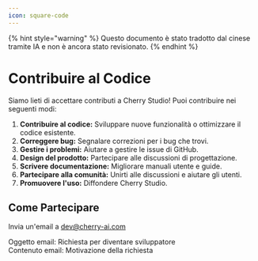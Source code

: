 ```yaml
---
icon: square-code
---
```


{% hint style="warning" %}
Questo documento è stato tradotto dal cinese tramite IA e non è ancora stato revisionato.
{% endhint %}

# Contribuire al Codice

Siamo lieti di accettare contributi a Cherry Studio! Puoi contribuire nei seguenti modi:

1. **Contribuire al codice:** Sviluppare nuove funzionalità o ottimizzare il codice esistente.
2. **Correggere bug:** Segnalare correzioni per i bug che trovi.
3. **Gestire i problemi:** Aiutare a gestire le issue di GitHub.
4. **Design del prodotto:** Partecipare alle discussioni di progettazione.
5. **Scrivere documentazione:** Migliorare manuali utente e guide.
6. **Partecipare alla comunità:** Unirti alle discussioni e aiutare gli utenti.
7. **Promuovere l'uso:** Diffondere Cherry Studio.

## Come Partecipare

Invia un'email a [dev@cherry-ai.com](mailto:dev@cherry-ai.com?subject=申请成为开发者\&body=申请理由)

Oggetto email: Richiesta per diventare sviluppatore  
Contenuto email: Motivazione della richiesta